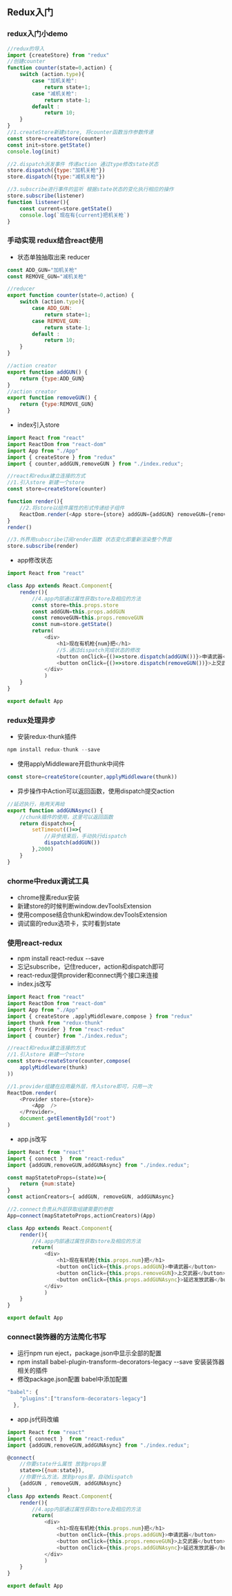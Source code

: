 ## Redux入门

### redux入门小demo

```javascript
//redux的导入
import {createStore} from "redux"
//创建counter
function counter(state=0,action) {
    switch (action.type){
        case "加机关枪":
            return state+1;
        case "减机关枪":
            return state-1;
        default :
            return 10;
    }
}
//1.createStore新建store, 将counter函数当作参数传递
const store=createStore(counter)
const init=store.getState()
console.log(init)

//2.dispatch派发事件 传递action 通过type修改state状态
store.dispatch({type:"加机关枪"})
store.dispatch({type:"减机关枪"})

//3.subscribe进行事件的监听 根据state状态的变化执行相应的操作
store.subscribe(listener)
function listener(){
    const current=store.getState()
    console.log(`现在有{current}把机关枪`)
}
```



### 手动实现 redux结合react使用

- 状态单独抽取出来 reducer

```javascript
const ADD_GUN="加机关枪"
const REMOVE_GUN="减机关枪"

//reducer
export function counter(state=0,action) {
    switch (action.type){
        case ADD_GUN:
            return state+1;
        case REMOVE_GUN:
            return state-1;
        default :
            return 10;
    }
}

//action creator
export function addGUN() {
    return {type:ADD_GUN}
}
//action creator
export function removeGUN() {
    return {type:REMOVE_GUN}
}
```



- index引入store

```javascript
import React from "react"
import ReactDom from "react-dom"
import App from "./App"
import { createStore } from "redux"
import { counter,addGUN,removeGUN } from "./index.redux";

//react和redux建立连接的方式
//1.引入store 新建一个store
const store=createStore(counter)

function render(){
    //2.将store以组件属性的形式传递给子组件
    ReactDom.render(<App store={store} addGUN={addGUN} removeGUN={removeGUN}/>,document.getElementById("root"))
}
render()

//3.外界用subscribe订阅render函数 状态变化即重新渲染整个界面
store.subscribe(render)
```

- app修改状态

```javascript
import React from "react"

class App extends React.Component{
    render(){
        //4.app内部通过属性获取store及相应的方法
        const store=this.props.store
        const addGUN=this.props.addGUN
        const removeGUN=this.props.removeGUN
        const num=store.getState()
        return(
            <div>
                <h1>现在有机枪{num}把</h1>
                //5.通过dispatch完成状态的修改
                <button onClick={()=>store.dispatch(addGUN())}>申请武器</button>
                <button onClick={()=>store.dispatch(removeGUN())}>上交武器</button>
            </div>
            )
    }
}

export default App
```

### redux处理异步

- 安装redux-thunk插件

```javascript
npm install redux-thunk --save
```

- 使用applyMiddleware开启thunk中间件

```javascript
const store=createStore(counter,applyMiddleware(thunk))
```

- 异步操作中Action可以返回函数，使用dispatch提交action

```javascript
//延迟执行，拖两天再给
export function addGUNAsync() {
    //chunk插件的使用，这里可以返回函数
    return dispatch=>{
        setTimeout(()=>{
            //异步结束后，手动执行dispatch
            dispatch(addGUN())
        },2000)
    }
}
```

### chorme中redux调试工具

- chrome搜素redux安装
- 新建store的时候判断window.devToolsExtension
- 使用compose结合thunk和window.devToolsExtension
- 调试窗的redux选项卡，实时看到state



### 使用react-redux

- npm install react-redux --save
- 忘记subscribe，记住reducer，action和dispatch即可
- react-redux提供provider和connect两个接口来连接
- index.js改写

```javascript
import React from "react"
import ReactDom from "react-dom"
import App from "./App"
import { createStore ,applyMiddleware,compose } from "redux"
import thunk from "redux-thunk"
import { Provider } from "react-redux"
import { counter} from "./index.redux";

//react和redux建立连接的方式
//1.引入store 新建一个store
const store=createStore(counter,compose(
    applyMiddleware(thunk)
))

//1.provider组建在应用最外层，传入store即可，只用一次
ReactDom.render(
    <Provider store={store}>
        <App  />
    </Provider>,
    document.getElementById("root")
)
```

- app.js改写

```javascript
import React from "react"
import { connect }  from "react-redux"
import {addGUN,removeGUN,addGUNAsync} from "./index.redux";

const mapStatetoProps=(state)=>{
    return {num:state}
}
const actionCreators={ addGUN, removeGUN, addGUNAsync}

//2.connect负责从外部获取组建需要的参数
App=connect(mapStatetoProps,actionCreators)(App)

class App extends React.Component{
    render(){
        //4.app内部通过属性获取store及相应的方法
        return(
            <div>
                <h1>现在有机枪{this.props.num}把</h1>
                <button onClick={this.props.addGUN}>申请武器</button>
                <button onClick={this.props.removeGUN}>上交武器</button>
                <button onClick={this.props.addGUNAsync}>延迟发放武器</button>
            </div>
            )
    }
}

export default App
```

### connect装饰器的方法简化书写

- 运行npm run eject，package.json中显示全部的配置
- npm install  babel-plugin-transform-decorators-legacy --save 安装装饰器相关的插件
- 修改package.json配置 babel中添加配置

```javascript
"babel": {
    "plugins":["transform-decorators-legacy"]
  },
```

- app.js代码改编

```javascript
import React from "react"
import { connect }  from "react-redux"
import {addGUN,removeGUN,addGUNAsync} from "./index.redux";

@connect(
    //你要state什么属性 放到props里
    state=>({num:state}),
    //你要什么方法，放到props里，自动dispatch
    {addGUN , removeGUN, addGUNAsync}
)
class App extends React.Component{
    render(){
        //4.app内部通过属性获取store及相应的方法
        return(
            <div>
                <h1>现在有机枪{this.props.num}把</h1>
                <button onClick={this.props.addGUN}>申请武器</button>
                <button onClick={this.props.removeGUN}>上交武器</button>
                <button onClick={this.props.addGUNAsync}>延迟发放武器</button>
            </div>
            )
    }
}

export default App
```

